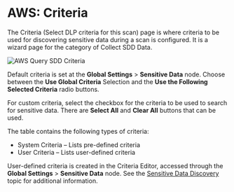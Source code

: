 # AWS: Criteria

The Criteria (Select DLP criteria for this scan) page is where criteria to be used for discovering sensitive data during a scan is configured. It is a wizard page for the category of Collect SDD Data.

![AWS Query SDD Criteria](/img/product_docs/accessanalyzer/enterpriseauditor/admin/datacollector/ewsmailbox/criteria.webp)

Default criteria is set at the __Global Settings__ > __Sensitive Data__ node. Choose between the __Use Global Criteria__ Selection and the __Use the Following Selected Criteria__ radio buttons.

For custom criteria, select the checkbox for the criteria to be used to search for sensitive data. There are __Select All__ and __Clear All__ buttons that can be used.

The table contains the following types of criteria:

- System Criteria – Lists pre-defined criteria
- User Criteria – Lists user-defined criteria

User-defined criteria is created in the Criteria Editor, accessed through the __Global Settings__ >  __Sensitive Data__ node. See the [Sensitive Data Discovery](/docs/accessanalyzer/enterpriseauditor/sensitivedatadiscovery/overview.md) topic for additional information.
